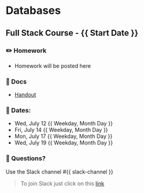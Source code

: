 # Databases
## Full Stack Course -  {{ Start Date }}

### ✏️ Homework

- Homework will be posted here

### 📄 Docs

- [Handout](https://drive.google.com/file/d/1KNWyF8LbgCF2387WH8gEQJmcDbvsemnJ/view?usp=drive_link)

### 📅 Dates:
  - Wed, July 12 {{ Weekday, Month Day }}
  - Fri, July 14 {{ Weekday, Month Day }}
  - Mon, July 17 {{ Weekday, Month Day }}
  - Wed, July 19 {{ Weekday, Month Day }}

### 🤔 Questions?

Use the Slack channel #{{ slack-channel }}

> To join Slack just click on this [link](https://hamburgcodingschool.slack.com/join/shared_invite/enQtMjczNDI3OTE4NzIwLTE2ZmNkNDk5YTg3MDFlOTY2ZmU2YzU5YTU4MTNhNDg4MTRhNTMwYzFiNTdlOTdhYzllYzg5YmVkYzljNWExY2U#/)
